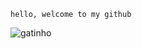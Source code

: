 ``` hello, welcome to my github ```

![gatinho](https://media4.giphy.com/media/eQZPrashbH9vy/giphy.gif)